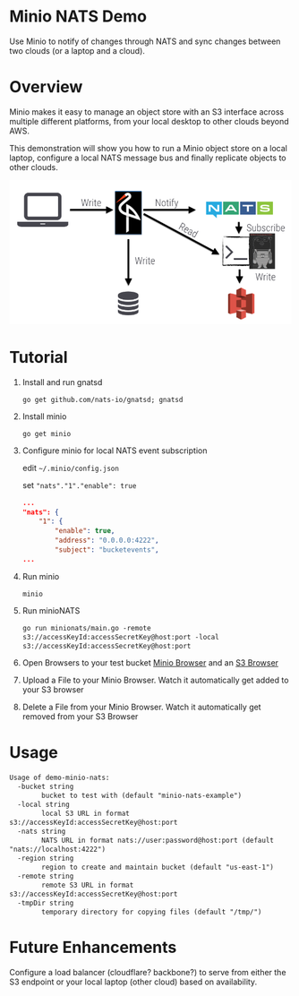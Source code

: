# Minio NATS Demo
Use Minio to notify of changes through NATS and sync changes between two clouds (or a laptop and a cloud).

# Overview
Minio makes it easy to manage an object store with an S3 interface across multiple different platforms, 
from your local desktop to other clouds beyond AWS.

This demonstration will show you how to run a Minio object store on a local laptop, 
configure a local NATS message bus and finally replicate objects to other clouds.

![Diagram](/readme_img/diag.png?raw=true "Diagram")

# Tutorial

1. Install and run gnatsd
    ```
    go get github.com/nats-io/gnatsd; gnatsd
    ```
1. Install minio
    ```
    go get minio
    ```
1. Configure minio for local NATS event subscription
    
    edit `~/.minio/config.json`
    
    set `"nats"."1"."enable": true`
    
    ``` json
    ...
    "nats": {
        "1": {
            "enable": true,
            "address": "0.0.0.0:4222",
            "subject": "bucketevents",
    ...
    ```
1. Run minio
    ```
    minio
    ```
1. Run minioNATS
    ```
    go run minionats/main.go -remote s3://accessKeyId:accessSecretKey@host:port -local s3://accessKeyId:accessSecretKey@host:port
    ```
    
1. Open Browsers to your test bucket [Minio Browser](http://localhost:9000/minio/minio-nats-example/) and 
an [S3 Browser](https://console.aws.amazon.com/s3/buckets/minio-nats-example)

1. Upload a File to your Minio Browser. Watch it automatically get added to your S3 browser

1. Delete a File from your Minio Browser. Watch it automatically get removed from your S3 Browser

# Usage
```
Usage of demo-minio-nats:
  -bucket string
    	bucket to test with (default "minio-nats-example")
  -local string
    	local S3 URL in format s3://accessKeyId:accessSecretKey@host:port
  -nats string
    	NATS URL in format nats://user:password@host:port (default "nats://localhost:4222")
  -region string
    	region to create and maintain bucket (default "us-east-1")
  -remote string
    	remote S3 URL in format s3://accessKeyId:accessSecretKey@host:port
  -tmpDir string
    	temporary directory for copying files (default "/tmp/")
```

# Future Enhancements
Configure a load balancer (cloudflare? backbone?) to serve from either the S3 endpoint
or your local laptop (other cloud) based on availability.
